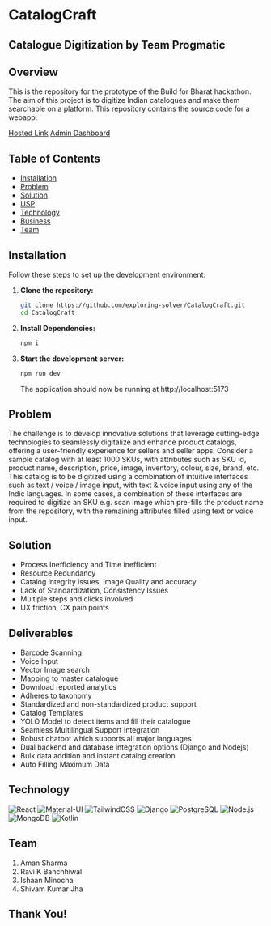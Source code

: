 # CatalogCraft

## Catalogue Digitization by Team Progmatic

## Overview

This is the repository for the prototype of the Build for Bharat hackathon. The aim of this project is to digitize Indian catalogues and make them searchable on a platform. This repository contains the source code for a webapp.

[Hosted Link](http://panel.mait.ac.in:3019/)
[Admin Dashboard](http://panel.mait.ac.in:8012/admin/)

## Table of Contents

- [Installation](#installation)
- [Problem](#problem)
- [Solution](#solution)
- [USP](#usp)
- [Technology](#technology)
- [Business](#business)
- [Team](#team)

## Installation

Follow these steps to set up the development environment:

1. **Clone the repository:**

   ```bash
   git clone https://github.com/exploring-solver/CatalogCraft.git
   cd CatalogCraft
   ```

2. **Install Dependencies:**

   ```bash
   npm i
   ```

3. **Start the development server:**

   ```bash
   npm run dev
   ```

   The application should now be running at http://localhost:5173

## Problem

The challenge is to develop innovative solutions that leverage cutting-edge technologies to seamlessly digitalize and enhance product catalogs, offering a user-friendly experience for sellers and seller apps. Consider a sample catalog with at least 1000 SKUs, with attributes such as SKU id, product name, description, price, image, inventory, colour, size, brand, etc. This catalog is to be digitized using a combination of intuitive interfaces such as text / voice / image input, with text & voice input using any of the Indic languages. In some cases, a combination of these interfaces are required to digitize an SKU e.g. scan image which pre-fills the product name from the repository, with the remaining attributes filled using text or voice input.

## Solution

- Process Inefficiency and Time inefficient
- Resource Redundancy
- Catalog integrity issues, Image Quality and accuracy
- Lack of Standardization, Consistency Issues
- Multiple steps and clicks involved
- UX friction, CX pain points

## Deliverables

- Barcode Scanning
- Voice Input
- Vector Image search
- Mapping to master catalogue
- Download reported analytics
- Adheres to taxonomy
- Standardized and non-standardized product support
- Catalog Templates
- YOLO Model to detect items and fill their catalogue
- Seamless Multilingual Support Integration
- Robust chatbot which supports all major languages
- Dual backend and database integration options (Django and Nodejs)
- Bulk data addition and instant catalog creation
- Auto Filling Maximum Data

## Technology

![React](https://img.shields.io/badge/React-%2320232a.svg?style=flat&logo=react&logoColor=%2361DAFB)
![Material-UI](https://img.shields.io/badge/Material--UI-%230081CB.svg?style=flat&logo=material-ui&logoColor=white)
![TailwindCSS](https://img.shields.io/badge/TailwindCSS-%2338B2AC.svg?style=flat&logo=tailwind-css&logoColor=white)
![Django](https://img.shields.io/badge/Django-%23092E20.svg?style=flat&logo=django&logoColor=white)
![PostgreSQL](https://img.shields.io/badge/PostgreSQL-%23336791.svg?style=flat&logo=postgresql&logoColor=white)
![Node.js](https://img.shields.io/badge/Node.js-%23339933.svg?style=flat&logo=node.js&logoColor=white)
![MongoDB](https://img.shields.io/badge/MongoDB-%2347A248.svg?style=flat&logo=mongodb&logoColor=white)
![Kotlin](https://img.shields.io/badge/Kotlin-%230095D5.svg?style=flat&logo=kotlin&logoColor=white)

## Team

1. Aman Sharma
2. Ravi K Banchhiwal
3. Ishaan Minocha
4. Shivam Kumar Jha

## Thank You!
